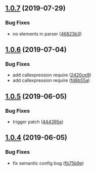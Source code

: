 ## [1.0.7](https://github.com/searchfe/gulp-amd-wrap/compare/v1.0.6...v1.0.7) (2019-07-29)

### Bug Fixes

* no elements in parser ([46823b3](https://github.com/searchfe/gulp-amd-wrap/commit/46823b3))

## [1.0.6](https://github.com/searchfe/gulp-amd-wrap/compare/v1.0.5...v1.0.6) (2019-07-04)


### Bug Fixes

* add callexpression require ([2420ce9](https://github.com/searchfe/gulp-amd-wrap/commit/2420ce9))
* add callexpression require ([fd8b55a](https://github.com/searchfe/gulp-amd-wrap/commit/fd8b55a))

## [1.0.5](https://github.com/searchfe/gulp-amd-wrap/compare/v1.0.4...v1.0.5) (2019-06-05)


### Bug Fixes

* trigger patch ([444395e](https://github.com/searchfe/gulp-amd-wrap/commit/444395e))

## [1.0.4](https://github.com/searchfe/gulp-amd-wrap/compare/v1.0.3...v1.0.4) (2019-06-05)


### Bug Fixes

* fix semantic config bug ([fb75b9e](https://github.com/searchfe/gulp-amd-wrap/commit/fb75b9e))
